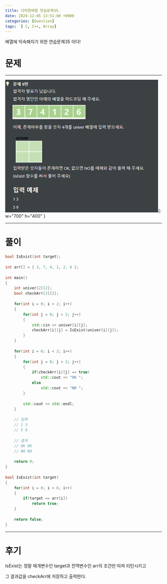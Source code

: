 ```yaml
---
title: 다차원배열 연습문제35.
date: 2024-12-05 13:51:00 +0900
categories: [Question]  
tags:  [ C, C++, Array]
---
```


배열에 익숙해지기 위한 연습문제35 이다!

# 문제   
---------------------------------------
![Desktop View](/assets/img/Array34.png){: w="700" h="400" }

---------------------------------------

# 풀이

```c++
bool IsExist(int target);

int arr[] = { 3, 7, 4, 1, 2, 6 };

int main()
{
    int univer[2][2];
    bool checkArr[2][2];

    for(int i = 0; i < 2; i++)
    {
        for(int j = 0; j < 2; j++)
        {
            std::cin >> univer[i][j];
            checkArr[i][j] = IsExist(univer[i][j]);
        }
    }

    for(int i = 0; i < 2; i++)
    {
        for(int j = 0; j < 2; j++)
        {
            if(checkArr[i][j] == true)
                std::cout << "OK ";
            else
                std::cout << "NO ";
        }

        std::cout << std::endl;
    }

    // 입력
    // 1 3
    // 5 9

    // 결과
    // OK OK
    // NO NO

    return 0;
}

bool IsExist(int target)
{
    for(int i = 0; i < 6; i++)
    {
        if(target == arr[i])
            return true;
    }

    return false;
}
```
---------------------------------------

# 후기

IsExist는 정말 매개변수인 target과 전역변수인 arr의 조건만 따져 리턴시키고

그 결과값을 checkArr에 저장하고 출력한다.
